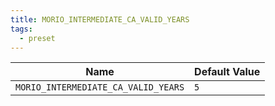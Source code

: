 ```yaml
---
title: MORIO_INTERMEDIATE_CA_VALID_YEARS
tags:
  - preset
---
```


<!-- MORIO_AUTO_GENERATED_CONTENT_STARTS - Manual changes made below will be overwritten -->

| Name                                | Default Value |
| ----------------------------------- | ------------- |
| `MORIO_INTERMEDIATE_CA_VALID_YEARS` | `5`           |

<!-- MORIO_AUTO_GENERATED_CONTENT_ENDS - Manual changes made above will be overwritten -->
